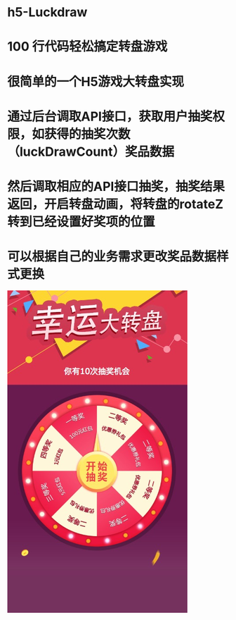 # h5-Luckdraw
# 100 行代码轻松搞定转盘游戏
# 很简单的一个H5游戏大转盘实现
# 通过后台调取API接口，获取用户抽奖权限，如获得的抽奖次数（luckDrawCount）奖品数据
# 然后调取相应的API接口抽奖，抽奖结果返回，开启转盘动画，将转盘的rotateZ转到已经设置好奖项的位置
# 可以根据自己的业务需求更改奖品数据样式更换
![Image text](https://raw.githubusercontent.com/chenxianqi/h5-Luckdraw/master/images/1534835657459.jpg)